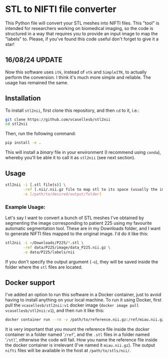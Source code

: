 # STL to NIFTI file converter

This Python file will convert your STL meshes into NIFTI files. This "tool" is intended for researchers working on biomedical imaging, so the code is structured in a way that requires you to provide an input image to map the "labels" to. Please, if you've found this code useful don't forget to give it a star!

## 16/08/24 UPDATE

Now this software uses `itk`, instead of `vtk` and `SimpleITK`, to actually perform the conversion. I think it's much more simple and reliable. The usage has remained the same.

## Installation

To install `stl2nii`, first clone this repository, and then `cd` to it, i.e.:

```bash
git clone https://github.com/vcasellesb/stl2nii
cd stl2nii
```

Then, run the following command:

```bash
pip install -e .
```
This will install a _binary_ file in your environment (I recommend using `conda`), whereby you'll be able it to call it as `stl2nii` (see next section).

## Usage

```bash
stl2nii -i [.stl file(s)] \
        -ref [.nii/.nii.gz file to map stl to its space (usually the image the stl comes from)] \
        -o [/path/to/desired/output/folder]
```

### Example Usage:

Let's say I want to convert a bunch of STL meshes I've obtained by segmenting the image corresponding to patient 225 using my favourite automatic segmentation tool. These are in my Downloads folder, and I want to generate NIFTI files mapped to the original image. I'd do it like this:

```bash
stl2nii -i ~/Downloads/P225/*.stl \
        -ref data/P225/image/data_P225.nii.gz \
        -o data/P225/labels/nii
```

If you don't specify the output argument (`-o`), they will be saved inside the folder where the `stl` files are located.

## Docker support
I've added an option to run this software in a Docker container, just to avoid having to install anything on your local machine. To run it using Docker, first pull the `vcasellesb/stl2nii:v1` docker image (`docker image pull vcasellesb/stl2nii:v1`), and then run it like this:

```bash
docker container run --rm -v /path/to/reference.nii.gz:/ref/miau.nii.gz -v /path/to/stls/:/stl vcasellesb/stl2nii:v1
```

It is very important that you mount the reference file inside the docker container in a folder named '`/ref`', and the `.stl` files in a folder named '`/stl`', otherwise the code will fail. How you name the reference file inside the docker container is irrelevant (I've named it `miau.nii.gz`). The output `nifti` files will be available in the host at `/path/to/stls/nii/`.